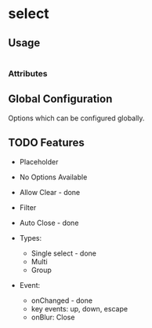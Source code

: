 # select


## Usage

```html

```

### Attributes


## Global Configuration
Options which can be configured globally.

## TODO Features
- Placeholder
- No Options Available
- Allow Clear - done
- Filter
- Auto Close - done

- Types:
    - Single select - done
    - Multi
    - Group

- Event:
    - onChanged - done
    - key events: up, down, escape
    - onBlur: Close

